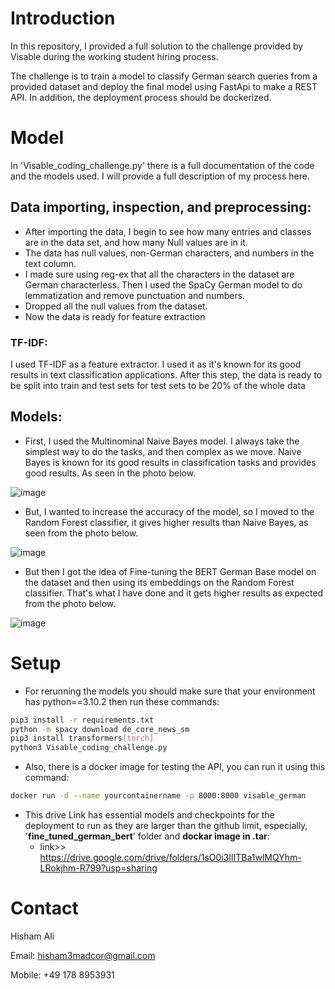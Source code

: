 # Introduction

In this repository, I provided a full solution to the challenge provided by Visable during the working student hiring process. 

The challenge is to train a model to classify German search queries from a provided dataset and deploy the final model using FastApi to make a REST API. In addition, the deployment process should be dockerized.

# Model

In 'Visable_coding_challenge.py' there is a full documentation of the code and the models used. I will provide a full description of my process here.

## Data importing, inspection, and preprocessing:

* After importing the data, I begin to see how many entries and classes are in the data set, and how many Null values are in it.
* The data has null values, non-German characters, and numbers in the text column.
* I made sure using reg-ex that all the characters in the dataset are German characterless. Then I used the SpaCy German model to do lemmatization and remove punctuation and numbers.
* Dropped all the null values from the dataset.
* Now the data is ready for feature extraction

### TF-IDF:

I used TF-IDF as a feature extractor. I used it as it's known for its good results in text classification applications. After this step, the data is ready to be split  into train and test sets for test sets to be 20% of the whole data

## Models:

* First, I used the Multinominal Naive Bayes model. I always take the simplest way to do the tasks, and then complex as we move. Naive Bayes is known for its good results in classification tasks and provides good results. As seen in the photo below.

![image](https://github.com/hishammadcor/HisAli753/assets/32823502/220f7943-b8b4-487c-b9d5-b32f0b7be676)


* But, I wanted to increase the accuracy of the model, so I moved to the Random Forest classifier, it gives higher results than Naive Bayes, as seen from the photo below.

![image](https://github.com/hishammadcor/HisAli753/assets/32823502/a965972c-260d-455a-bae8-eb3742ebfdfd)



* But then I got the idea of Fine-tuning the BERT German Base model on the dataset and then using its embeddings on the Random Forest classifier. That's what I have done and it gets higher results as expected from the photo below.

![image](https://github.com/hishammadcor/HisAli753/assets/32823502/d1e2b536-c0f4-4c29-824e-e8a370ceb163)



# Setup

* For rerunning the models you should make sure that your environment has python==3.10.2 then run these commands:

```bash
pip3 install -r requirements.txt
python -m spacy download de_core_news_sm
pip3 install transformers[torch]
python3 Visable_coding_challenge.py
```

* Also, there is a docker image for testing the API, you can run it using this command:

```bash
docker run -d --name yourcontainername -p 8000:8000 visable_german
```

* This drive Link has essential models and checkpoints for the deployment to run as they are larger than the github limit, especially, '**fine_tuned_german_bert**' folder and **dockar image in .tar**:
  * link>> https://drive.google.com/drive/folders/1sO0i3lIITBa1wlMQYhm-LRokjhm-R799?usp=sharing



# Contact

Hisham Ali

Email: hisham3madcor@gmail.com

Mobile: +49 178 8953931
